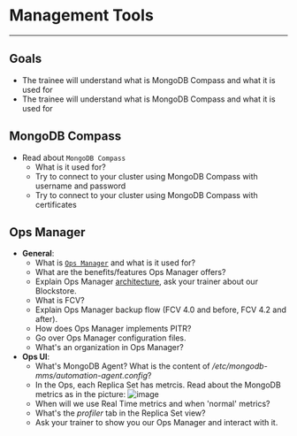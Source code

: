 # Management Tools
---
## Goals

 - The trainee will understand what is MongoDB Compass and what it is used for
 - The trainee will understand what is MongoDB Compass and what it is used for

## MongoDB Compass

* Read about `MongoDB Compass` 
   * What is it used for? 
   * Try to connect to your cluster using MongoDB Compass with username and password
   * Try to connect to your cluster using MongoDB Compass with certificates
## Ops Manager
* **General**: 
   * What is [`Ops Manager`](https://docs.opsmanager.mongodb.com/current/) and what is it used for?
   * What are the benefits/features Ops Manager offers?
   * Explain Ops Manager [architecture](https://www.mongodb.com/docs/ops-manager/current/core/system-overview/), ask your trainer about our Blockstore.
   * What is FCV?
   * Explain Ops Manager backup flow (FCV 4.0 and before, FCV 4.2 and after). 
   * How does Ops Manager implements PITR?
   * Go over Ops Manager configuration files.
   * What's an organization in Ops Manager?
* **Ops UI**:
   * What's MongoDB Agent? What is the content of _/etc/mongodb-mms/automation-agent.config_?
   * In the Ops, each Replica Set has metrcis. Read about the MongoDB metrics as in the picture: ![image](https://github.com/user-attachments/assets/76b8bb59-5c96-433e-8718-2cbc779f583e)
   * When will we use Real Time metrics and when 'normal' metrics?
   * What's the _profiler_ tab in the Replica Set view?
   * Ask your trainer to show you our Ops Manager and interact with it.
